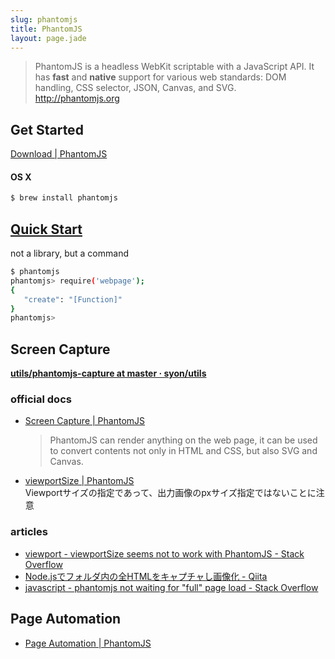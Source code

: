 ```yaml
---
slug: phantomjs
title: PhantomJS
layout: page.jade
---
```


> PhantomJS is a headless WebKit scriptable with a JavaScript API. It has __fast__ and __native__ support for various web standards: DOM handling, CSS selector, JSON, Canvas, and SVG.  
http://phantomjs.org


## Get Started
[Download | PhantomJS](http://phantomjs.org/download.html)

#### OS X
```bash
$ brew install phantomjs
```


## [Quick Start](http://phantomjs.org/quick-start.html)

not a library, but a command

```bash
$ phantomjs
phantomjs> require('webpage');
{
   "create": "[Function]"
}
phantomjs>
```


## Screen Capture
__[utils/phantomjs-capture at master · syon/utils](https://github.com/syon/utils/tree/master/phantomjs-capture)__

### official docs
- [Screen Capture | PhantomJS](http://phantomjs.org/screen-capture.html)
  > PhantomJS can render anything on the web page, it can be used to convert contents not only in HTML and CSS, but also SVG and Canvas.
- [viewportSize | PhantomJS](http://phantomjs.org/api/webpage/property/viewport-size.html)  
  Viewportサイズの指定であって、出力画像のpxサイズ指定ではないことに注意

### articles
- [viewport - viewportSize seems not to work with PhantomJS - Stack Overflow](http://stackoverflow.com/questions/13390859/viewportsize-seems-not-to-work-with-phantomjs)
- [Node.jsでフォルダ内の全HTMLをキャプチャし画像化 - Qiita](http://qiita.com/clockmaker/items/67f13a880aa2f508b167)
- [javascript - phantomjs not waiting for "full" page load - Stack Overflow](http://stackoverflow.com/questions/11340038/phantomjs-not-waiting-for-full-page-load)


## Page Automation
- [Page Automation | PhantomJS](http://phantomjs.org/page-automation.html)
